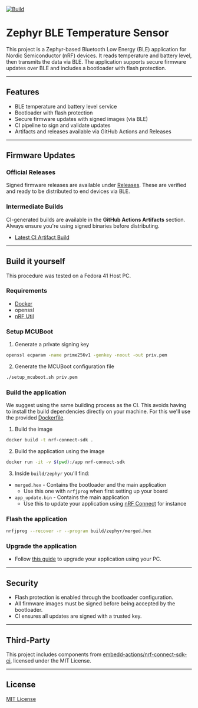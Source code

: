 [![Build](https://github.com/Lionk-Framework/Lionk-nrf-temperature/actions/workflows/build.yml/badge.svg)](https://github.com/Lionk-Framework/Lionk-nrf-temperature/actions/workflows/build.yml)

# Zephyr BLE Temperature Sensor

This project is a Zephyr-based Bluetooth Low Energy (BLE) application for Nordic Semiconductor (nRF) devices. It reads temperature and battery level, then transmits the data via BLE. The application supports secure firmware updates over BLE and includes a bootloader with flash protection.

---

## Features

- BLE temperature and battery level service
- Bootloader with flash protection
- Secure firmware updates with signed images (via BLE)
- CI pipeline to sign and validate updates
- Artifacts and releases available via GitHub Actions and Releases

---

## Firmware Updates

### Official Releases

Signed firmware releases are available under [Releases](https://github.com/yourusername/your-temp-sensor-app/releases). These are verified and ready to be distributed to end devices via BLE.

### Intermediate Builds

CI-generated builds are available in the **GitHub Actions Artifacts** section. Always ensure you're using signed binaries before distributing.

- [Latest CI Artifact Build](https://github.com/Lionk-Framework/Lionk-nrf-temperature/actions?query=workflow%3A%22Build%22)

---

## Build it yourself

This procedure was tested on a Fedora 41 Host PC.

### Requirements

- [Docker](https://docs.docker.com/get-started/get-docker/)
- openssl
- [nRF Util](https://www.nordicsemi.com/Products/Development-tools/nRF-Util)

### Setup MCUBoot

1. Generate a private signing key

```bash
openssl ecparam -name prime256v1 -genkey -noout -out priv.pem
```

2. Generate the MCUBoot configuration file

```bash
./setup_mcuboot.sh priv.pem
```

### Build the application

We suggest using the same building process as the CI. This avoids having to install the build dependencies directly on your machine.
For this we'll use the provided [Dockerfile](Dockerfile).

1. Build the image

```bash
docker build -t nrf-connect-sdk .
```

2. Build the application using the image

```bash
docker run -it -v $(pwd):/app nrf-connect-sdk
```

3. Inside `build/zephyr` you'll find:

- `merged.hex` - Contains the bootloader and the main application 
    - Use this one with `nrfjprog` when first setting up your board
- `app_update.bin` - Contains the main application
    - Use this to update your application using [nRF Connect](https://www.nordicsemi.com/Products/Development-tools/nRF-Connect-for-mobile) for instance

### Flash the application 

```bash
nrfjprog --recover -r --program build/zephyr/merged.hex
```

### Upgrade the application

- Follow [this guide](https://docs.nordicsemi.com/bundle/ncs-latest/page/matter/nrfconnect_examples_software_update.html#device_firmware_upgrade_over_bluetooth_le_using_a_pc_command_line_tool)
to upgrade your application using your PC.

---

## Security

* Flash protection is enabled through the bootloader configuration.
* All firmware images must be signed before being accepted by the bootloader.
* CI ensures all updates are signed with a trusted key.

---

## Third-Party

This project includes components from [embedd-actions/nrf-connect-sdk-ci](https://github.com/embedd-actions/nrf-connect-sdk-ci), licensed under the MIT License.

---

## License

[MIT License](LICENSE)
